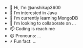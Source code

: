 - 👋 Hi, I’m @anshikap3600
- 👀 I’m interested in Java
- 🌱 I’m currently learning MongoDB
- 💞️ I’m looking to collaborate on ...
- 📫 Coding is reach me
- 😄 Pronouns: ...
- ⚡ Fun fact: ...

<!---
anshikap3600/anshikap3600 is a ✨ special ✨ repository because its `README.md` (this file) appears on your GitHub profile.
You can click the Preview link to take a look at your changes.
--->
